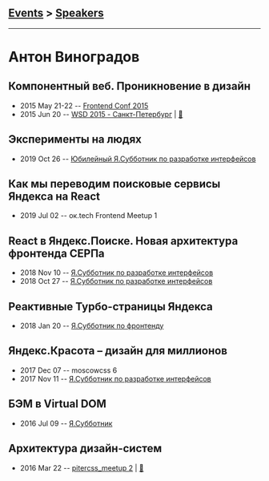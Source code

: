 ## [Events](../README.md) > [Speakers](../speakers.md)
---

# Антон Виноградов

## Компонентный веб. Проникновение в дизайн
- 2015 May 21-22 -- [Frontend Conf 2015](https://www.youtube.com/watch?v=O3GsRn962SI)    
- 2015 Jun 20 -- [WSD 2015 - Санкт-Петербург](https://www.youtube.com/watch?v=V7bnSOwuO4M)  | [:notebook:](https://wsd.events/2015/06/20/pres/components-web.pdf)  
## Эксперименты на людях
- 2019 Oct 26 -- [Юбилейный Я.Субботник по разработке интерфейсов](https://www.youtube.com/watch?v=CKbOHn1lJWw&t=3541s)    
## Как мы переводим поисковые сервисы Яндекса на React
- 2019 Jul 02 -- ок.tech Frontend Meetup 1    
## React в Яндекс.Поиске. Новая архитектура фронтенда СЕРПа
- 2018 Nov 10 -- [Я.Субботник по разработке интерфейсов](https://events.yandex.ru/lib/talks/6678/)    
- 2018 Oct 27 -- [Я.Субботник по разработке интерфейсов](https://events.yandex.ru/lib/talks/6445/)    
## Реактивные Турбо-страницы Яндекса
- 2018 Jan 20 -- [Я.Субботник по фронтенду](https://events.yandex.ru/lib/talks/5483/)    
## Яндекс.Красота – дизайн для миллионов
- 2017 Dec 07 -- moscowcss 6    
- 2017 Nov 11 -- [Я.Субботник по разработке интерфейсов](https://events.yandex.ru/lib/talks/5205/)    
## БЭМ в Virtual DOM
- 2016 Jul 09 -- [Я.Субботник](https://events.yandex.ru/lib/talks/3687/)    
## Архитектура дизайн-систем
- 2016 Mar 22 -- [pitercss_meetup 2](https://www.youtube.com/watch?v=j6v-B45fsDI)  | [:notebook:](https://pitercss.ru/2/pres/design-systems.pdf)  
